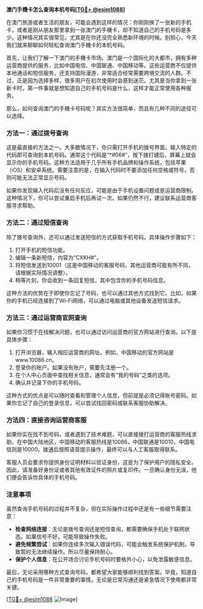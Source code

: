 **澳门手機卡怎么查询本机号码[[TG💪+ @esim1088](https://t.me/s/esim1088)]**

在澳门旅游或者生活的朋友，可能会遇到这样的情况：你刚刚换了一张新的手机卡，或者是刚从朋友那里拿到一张澳门的手機卡，却不知道自己的手机号码是多少。这种情况其实很常见，尤其是在你还没完全熟悉新环境的时候。别担心，今天我们就来聊聊如何轻松查询澳门手機卡的本机号码。

首先，让我们了解一下澳门的手機卡市场。澳门是一个国际化的大都市，拥有多种运营商提供的服务，比如中国电信、中国联通、中国移动等。这些运营商不仅提供本地通话和短信服务，还支持国际漫游，非常适合经常需要跨境交流的人群。不过，正是因为选择多样，很多用户在初次使用时会感到迷茫。尤其是当你拿到一张新卡时，第一件事就是想知道自己的手机号码是什么，这样才能正常使用各种服务。

那么，如何查询澳门的手機卡号码呢？其实方法很简单，而且有几种不同的途径可以选择。

### 方法一：通过拨号查询

这是最直接的方法之一。大多数情况下，你只需打开手机的拨号界面，输入特定的代码即可查询到本机号码。通常这个代码是“*#06#”，按下拨打键后，屏幕上就会显示你的手机号码。这种方法适用于几乎所有手机品牌和操作系统，包括苹果（iOS）和安卓系统。需要注意的是，在输入代码时不要添加任何空格或符号，否则可能无法正常显示号码。

如果你发现输入代码后没有任何反应，可能是由于手机设置问题或是运营商限制。这种情况下，你可以尝试重启手机后再试一次。如果仍然不行，建议联系运营商客服寻求帮助。

### 方法二：通过短信查询

除了拨号查询外，还可以通过发送短信的方式获取手机号码。具体操作步骤如下：

1. 打开手机的短信功能。
2. 编辑一条新短信，内容为“CXKH#”。
3. 将短信发送到10001（这是中国移动的客服号码，其他运营商可能有所不同，请根据实际情况调整）。
4. 稍等片刻，你会收到一条回复短信，其中包含你的手机号码信息。

这种方法的优势在于即使你忘记了号码，也可以通过其他方式找到它。比如，如果你的手机已经连接到了Wi-Fi网络，可以通过电脑或其他设备发送短信请求。

### 方法三：通过运营商官网查询

如果你习惯于在线解决问题，也可以通过访问运营商的官方网站进行查询。以下是具体步骤：

1. 打开浏览器，输入相应运营商的网址。例如，中国移动的官方网站是www.10086.cn。
2. 登录你的账户。如果没有账户，需要先注册一个。
3. 在个人中心页面中查找相关信息，通常会有“我的号码”之类的选项。
4. 确认并记录下你的手机号码。

这种方式的优点是可以随时查看和管理个人信息，但前提是必须记得账号密码。如果你忘记了自己的登录信息，可以尝试找回密码或联系客服协助解决。

### 方法四：直接咨询运营商客服

如果你实在找不到号码，或者遇到了技术难题，可以直接拨打运营商的客服热线求助。在中国大陆地区，中国移动的客服热线是10086，中国联通是10010，中国电信则是10000。拨通后按照语音提示操作，最终可以与人工客服取得联系。

客服人员会要求你提供身份证明材料以验证身份，这是为了保护用户的隐私安全。因此，请准备好身份证或者其他有效证件的照片或复印件。一旦确认身份无误，他们便会告诉你具体的手机号码。

### 注意事项

虽然查询手机号码的过程并不复杂，但在实际操作过程中还是有一些细节需要注意：

- **检查网络连接**：无论是拨号查询还是短信查询，都需要确保手机处于联网状态。如果信号不好，可能导致操作失败。
- **避免频繁尝试**：如果你连续多次输入错误代码，可能会触发系统保护机制，导致暂时无法继续操作。所以尽量保持耐心。
- **保护个人信息**：在公开场合讨论手机号码时要格外小心，以免泄露敏感信息。

最后，无论采用哪种方式查询号码，都希望大家能够顺利找到答案。毕竟，知道自己的手机号码是一件非常重要的事情，无论是日常沟通还是紧急情况下使用都非常关键。

[[TG💪+ @esim1088](https://t.me/s/esim1088) ![Image](https://i.postimg.cc/4NQfJmqS/Snipaste-2025-05-13-00-14-12.png)]